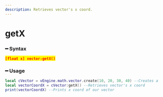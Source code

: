 ```yaml
---
description: Retrieves vector's x coord.
---
```


# getX

### ━ Syntax

<mark style="color:red;">**`[float x] vector:getX()`**</mark>

### ━ Usage

```lua
local cVector = vEngine.math.vector.create(10, 20, 30, 40) --Creates a new vector
local vectorCoordX = cVector:getX() --Retrieves vector's x coord
print(vectorCoordX) --Prints x coord of our vector
```
